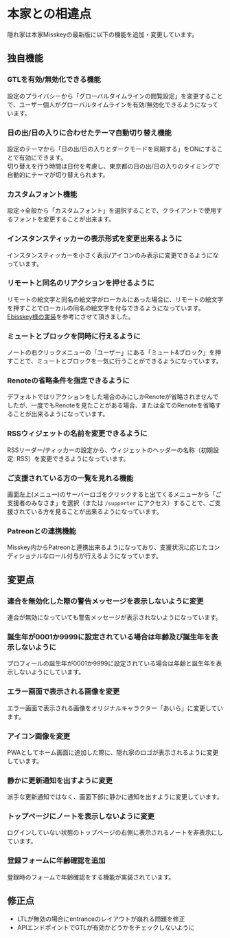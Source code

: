 # 本家との相違点
隠れ家は本家Misskeyの最新版に以下の機能を追加・変更しています。  

## 独自機能

### GTLを有効/無効化できる機能
設定のプライバシーから「グローバルタイムラインの閲覧設定」を変更することで、ユーザー個人がグローバルタイムラインを有効/無効化できるようになっています。

### 日の出/日の入りに合わせたテーマ自動切り替え機能
設定のテーマから「日の出/日の入りとダークモードを同期する」をONにすることで有効にできます。  
切り替えを行う時間は日付を考慮し、東京都の日の出/日の入りのタイミングで自動的にテーマが切り替えられます。  

### カスタムフォント機能
設定→全般から「カスタムフォント」を選択することで、クライアントで使用するフォントを変更することが出来ます。  

### インスタンスティッカーの表示形式を変更出来るように
インスタンスティッカーを小さく表示/アイコンのみ表示に変更できるようになっています。  

### リモートと同名のリアクションを押せるように
リモートの絵文字と同名の絵文字がローカルにあった場合に、リモートの絵文字を押すことでローカルの同名の絵文字を付与できるようになっています。  
[Ebisskey様の実装](https://github.com/shrimpia/misskey/commit/e91295ff9c6f8ac90f61c8de7a891a6836e48e95)を参考にさせて頂きました。  

### ミュートとブロックを同時に行えるように
ノートの右クリックメニューの「ユーザー」にある「ミュート&ブロック」を押すことで、ミュートとブロックを一気に行うことができるようになっています。

### Renoteの省略条件を指定できるように
デフォルトではリアクションをした場合のみにしかRenoteが省略されませんでしたが、一度でもRenoteを見たことがある場合、または全てのRenoteを省略することが出来るようになっています。

### RSSウィジェットの名前を変更できるように
RSSリーダー/ティッカーの設定から、ウィジェットのヘッダーの名称（初期設定: RSS）を変更できるようになっています。

### ご支援されている方の一覧を見れる機能
画面左上(メニュー)のサーバーロゴをクリックすると出てくるメニューから「ご支援者のみなさま」を選択（または `/supporter` にアクセス）することで、ご支援されている方を見ることが出来るようになっています。  

### Patreonとの連携機能
Misskey内からPatreonと連携出来るようになっており、支援状況に応じたコンディショナルなロール付与が行えるようになっています。  

## 変更点

### 連合を無効化した際の警告メッセージを表示しないように変更
連合が無効になっていても警告メッセージが表示されないようになっています。  

### 誕生年が0001か9999に設定されている場合は年齢及び誕生年を表示しないように
プロフィールの誕生年が0001か9999に設定されている場合は年齢と誕生年を表示しないようにしています。  

### エラー画面で表示される画像を変更
エラー画面で表示される画像をオリジナルキャラクター「あいら」に変更しています。  

### アイコン画像を変更
PWAとしてホーム画面に追加した際に、隠れ家のロゴが表示されるように変更しています。  

### 静かに更新通知を出すように変更
派手な更新通知ではなく、画面下部に静かに通知を出すように変更しています。  

### トップページにノートを表示しないように変更
ログインしていない状態のトップページの右側に表示されるノートを非表示にしています。  

### 登録フォームに年齢確認を追加
登録時のフォームで年齢確認をする機能が実装されています。  

## 修正点
- LTLが無効の場合にentranceのレイアウトが崩れる問題を修正
- APIエンドポイントでGTLが有効かどうかをチェックしないように
